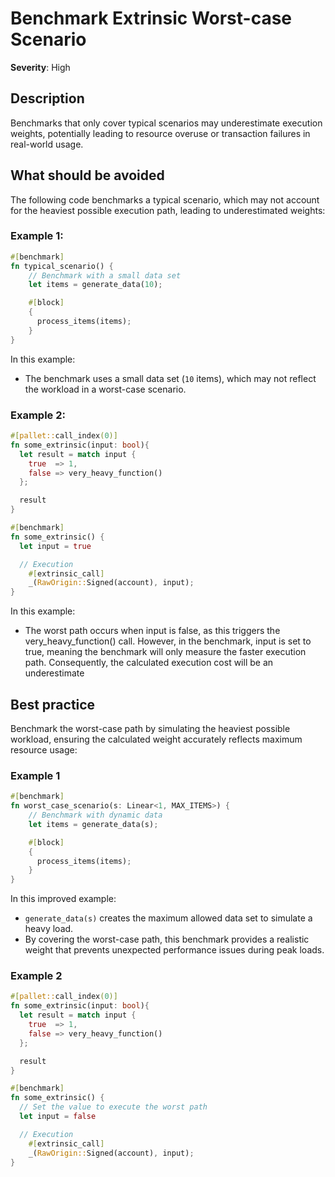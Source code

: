 # Benchmark Extrinsic Worst-case Scenario

**Severity**: High

## Description

Benchmarks that only cover typical scenarios may underestimate execution weights, potentially leading to resource
overuse or transaction failures in real-world usage.

## What should be avoided

The following code benchmarks a typical scenario, which may not account for the heaviest possible execution path,
leading to underestimated weights:

### Example 1:

```rust
#[benchmark]
fn typical_scenario() {
    // Benchmark with a small data set
    let items = generate_data(10);

    #[block]
    {
      process_items(items);
    }
}
```

In this example:

- The benchmark uses a small data set (`10` items), which may not reflect the workload in a worst-case scenario.

### Example 2:

```rust
#[pallet::call_index(0)]
fn some_extrinsic(input: bool){
  let result = match input {
    true  => 1,
    false => very_heavy_function()
  };

  result
}

#[benchmark]
fn some_extrinsic() {
  let input = true

  // Execution
	#[extrinsic_call]
	_(RawOrigin::Signed(account), input);
}
```

In this example:

- The worst path occurs when input is false, as this triggers the very_heavy_function() call. However, in the benchmark, input is set to true, meaning the benchmark will only measure the faster execution path. Consequently, the calculated execution cost will be an underestimate

## Best practice

Benchmark the worst-case path by simulating the heaviest possible workload, ensuring the calculated weight accurately
reflects maximum resource usage:

### Example 1

```rust
#[benchmark]
fn worst_case_scenario(s: Linear<1, MAX_ITEMS>) {
    // Benchmark with dynamic data
    let items = generate_data(s);

    #[block]
    {
      process_items(items);
    }
}
```

In this improved example:

- `generate_data(s)` creates the maximum allowed data set to simulate a heavy load.
- By covering the worst-case path, this benchmark provides a realistic weight that prevents unexpected performance
  issues during peak loads.

### Example 2

```rust
#[pallet::call_index(0)]
fn some_extrinsic(input: bool){
  let result = match input {
    true  => 1,
    false => very_heavy_function()
  };

  result
}

#[benchmark]
fn some_extrinsic() {
  // Set the value to execute the worst path
  let input = false

  // Execution
	#[extrinsic_call]
	_(RawOrigin::Signed(account), input);
}
```
